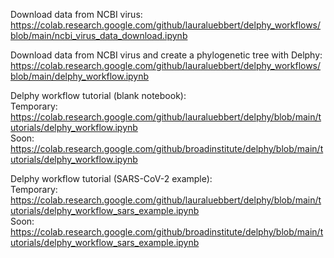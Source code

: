 Download data from NCBI virus:  
https://colab.research.google.com/github/lauraluebbert/delphy_workflows/blob/main/ncbi_virus_data_download.ipynb

Download data from NCBI virus and create a phylogenetic tree with Delphy:  
https://colab.research.google.com/github/lauraluebbert/delphy_workflows/blob/main/delphy_workflow.ipynb

Delphy workflow tutorial (blank notebook):    
Temporary: https://colab.research.google.com/github/lauraluebbert/delphy/blob/main/tutorials/delphy_workflow.ipynb  
Soon: https://colab.research.google.com/github/broadinstitute/delphy/blob/main/tutorials/delphy_workflow.ipynb  

Delphy workflow tutorial (SARS-CoV-2 example):    
Temporary: https://colab.research.google.com/github/lauraluebbert/delphy/blob/main/tutorials/delphy_workflow_sars_example.ipynb  
Soon: https://colab.research.google.com/github/broadinstitute/delphy/blob/main/tutorials/delphy_workflow_sars_example.ipynb 
